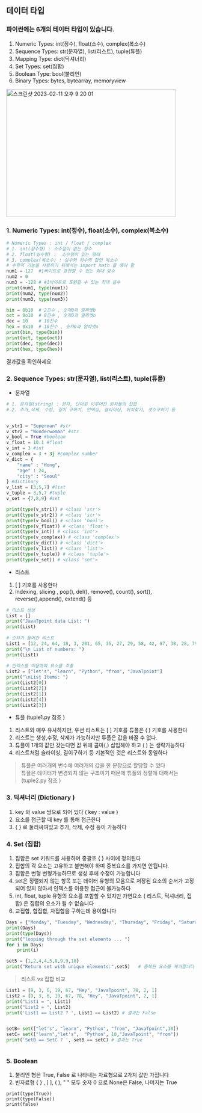 ## 데이터 타입
### 파이썬에는 6개의 테이터 타입이 있습니다.
1. Numeric Types: int(정수), float(소수), complex(복소수)
2. Sequence Types: str(문자열), list(리스트), tuple(튜플)
3. Mapping Type: dict(딕셔너리)
4. Set Types: set(집합)
5. Boolean Type: bool(불리언)
6. Binary Types: bytes, bytearray, memoryview

<img width="450" height="340" alt="스크린샷 2023-02-11 오후 9 20 01" src="https://user-images.githubusercontent.com/48478079/218264409-d45482c2-d7e0-4d99-a261-3a5631f05591.png">


### 1. Numeric Types: int(정수), float(소수), complex(복소수)

```python
# Numeric Types : int / float / complex
# 1. int(정수형) : 소수점이 없는 정수
# 2. float(실수형) :  소수점이 있는 형태
# 3. complex(복소수) : 실수와 허수의 합인 복소수
# 수학적 기능을 사용하기 위해서는 import math 를 해야 함
num1 = 127  #1바이트로 표현할 수 있는 최대 양수
num2 = 0
num3 = -128 # #1바이트로 표현할 수 있는 최대 음수
print(num1, type(num1))
print(num2, type(num2))
print(num3, type(num3))

bin = 0b10  # 2진수 , 숫자0과 알파벳b
oct = 0o10  # 8진수 , 숫자0과 알파벳o
dec = 10    # 10진수
hex = 0x10  # 16진수 , 숫자0과 알파벳x
print(bin, type(bin))
print(oct, type(oct))
print(dec, type(dec))
print(hex, type(hex))

```
결과값을 확인하세요


### 2. Sequence Types: str(문자열), list(리스트), tuple(튜플)
- 문자열
```python
# 1. 문자열(string) : 문자, 단어로 이루어진 문자들의 집합
# 2. 추가,삭제, 수정, 길이 구하기, 인덱싱, 슬라이싱, 위치찾기, 갯수구하기 등 


v_str1 = "Superman" #str
v_str2 = "Wonderwoman" #str
v_bool = True #boolean 
v_float = 10.1 #float
v_int = 3 #int
v_complex = 3 + 3j #complex number
v_dict = {
    "name" : "Hong",
    "age" : 24,
    "city" : "Seoul"
} #dictinary
v_list = [3,5,7] #list
v_tuple = 3,5,7 #tuple
v_set = {7,8,9} #set

print(type(v_str1)) # <class 'str'>
print(type(v_str2)) # <class 'str'>
print(type(v_bool)) # <class 'bool'>
print(type(v_float)) # <class 'float'>
print(type(v_int)) # <class 'int'>
print(type(v_complex)) # <class 'complex'>
print(type(v_dict)) # <class 'dict'> 
print(type(v_list)) # <class 'list'>
print(type(v_tuple)) # <class 'tuple'>
print(type(v_set)) # <class 'set'>
```

- 리스트
1. [   ] 기호를 사용한다
2. indexing, slicing , pop(), del(), remove(), count(), sort(), reverse(),append(), extend() 등
  
``` python
# 리스트 생성
List = []  
print("JavaTpoint data List: ")  
print(List)  
     
# 숫자가 들어간 리스트
List1 = [12, 24, 64, 18, 3, 201, 65, 35, 27, 29, 58, 42, 87, 30, 28, 79, 4, 90]  
print("\n List of numbers: ")  
print(List1)  
     
# 인덱스를 이용하여 요소를 추출
List2 = ["let's", "learn", "Python", "from", "JavaTpoint"]  
print("\nList Items: ")  
print(List2[0])   
print(List2[2])  
print(List2[1])  
print(List2[4])  
print(List2[3]) 

```

  
- 튜플 (tuple1.py 참조 )   
1. 리스트와 매우 유사하지만, 우선 리스트는 [ ] 기호를 튜플은 (  ) 기호를 사용한다
2. 리스트는 생성,수정, 삭제가 가능하지만 튜플은 값을 바꿀 수 없다. 
3. 튜플이 1개의 값만 갖는다면 값 뒤에 콤마(,) 삽입해야 하고 ( ) 는 생략가능하다
4. 리스트처럼 슬라이싱, 길이구하기 등 기본적인 것은 리스트와 동일하다

> 튜플은 여러개의 변수에 여러개의 값을 한 문장으로 할당할 수 있다   
> 튜플은 데이터가 변경되지 않는 구조이기 때문에 튜플의 정렬에 대해서는(tuple2.py 참조 )

### 3. 딕셔너리 (Dictionary )
1. key 와 value 쌍으로 되어 있다 (  key : value )
2. 요소를 접근할 때 key 를 통해 접근한다
3. {   } 로 둘러싸여있고 추가, 삭제, 수정 등이 가능하다


### 4. Set (집합)
1. 집합은 set 키워드를 사용하며 중괄호 {   } 사이에 정의된다
2. 집합의 각 요소는 고유하고 불변해야 하며 중복요소를 가지면 안됩니다. 
3. 집합은 변형 변형가능하므로 생성 후에 수정이 가능합니다
4. set은 정렬되지 않는 항목 또는 데이터 유형의 모음으로 저장된 요소의 순서가 고정되어 있지 않아서 인덱스를 이용한 접근이 불가능하다
5. int, float, tuple 유형의 요소를 포함할 수 있지만 가변요소 ( 리스트, 딕셔너리, 집합) 은 집합의 요소가 될 수 없습니다 
6. 교집합, 합집합, 차집합을 구하는데 용이합니다 

``` python
Days = {"Monday", "Tuesday", "Wednesday", "Thursday", "Friday", "Saturday", "Sunday"}    
print(Days)    
print(type(Days))    
print("looping through the set elements ... ")    
for i in Days:    
    print(i)   

```
``` python
set5 = {1,2,4,4,5,8,9,9,10}  
print("Return set with unique elements:",set5)   # 중복된 요소를 제거합니다
```


> 리스트 vs 집합 비교
``` python
List1 = [9, 3, 6, 19, 67, "Hey", "JavaTpoint", 78, 2, 1]  
List2 = [9, 3, 6, 19, 67, 78, "Hey", "JavaTpoint", 2, 1]  
print("List1 = ", List1)  
print("List2 = ", List2)  
print('List1 == List2 ? ', List1 == List2) # 결과는 False


setB= set(["let's", "learn", "Python", "from", "JavaTpoint",10]) 
setC= set(["learn","let's",  "Python", 10,"JavaTpoint", "from"]) 
print('SetB == SetC ? ', setB == setC) # 결과는 True
 
```

### 5. Boolean 
1. 불리언 형은 True, False 로 나타내는 자료형으로 2가지 값만 가집니다
2. 빈자료형  { } , [ ], ( ), " "  모두 숫자 0 으로 None은 False, 나머지는 True


```
print(type(True))  
print(type(False))  
print(false) 
```


